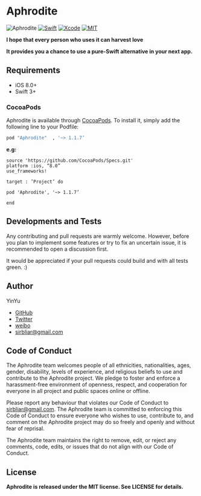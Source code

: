 # Aphrodite

![Aphrodite](http://on9ek9f89.bkt.clouddn.com/Aphrodite_logo.png)
[![Swift](https://img.shields.io/badge/Swift-3.2-orange.svg)](https://swift.org)
[![Xcode](https://img.shields.io/badge/Xcode-8.3-blue.svg)](https://developer.apple.com/xcode)
[![MIT](https://img.shields.io/badge/License-MIT-red.svg)](https://opensource.org/licenses/MIT)


**I hope that every person who uses it can harvest love**

 **It provides you a chance to use a pure-Swift alternative in your next app.**

## Requirements

- iOS 8.0+
- Swift 3+

### CocoaPods

Aphrodite is available through [CocoaPods](http://cocoapods.org). To install
it, simply add the following line to your Podfile:

```ruby
pod "Aphrodite"  , '~> 1.1.7’
```

**e.g:**

```
source 'https://github.com/CocoaPods/Specs.git'
platform :ios, “8.0”
use_frameworks!

target : ’Project’ do

pod 'Aphrodite', '~> 1.1.7’

end
```

## Developments and Tests
Any contributing and pull requests are warmly welcome. However, before you plan to implement some features or try to fix an uncertain issue, it is recommended to open a discussion first.

It would be appreciated if your pull requests could build and with all tests green. :)


## <a name="author"> Author
YinYu
- [GitHub](https://github.com/AnneBlair)
- [Twitter](https://twitter.com/291181204)
- [weibo](http://weibo.com/anneblair)
- sirbliar@gmail.com

## Code of Conduct

The Aphrodite team welcomes people of all ethnicities, nationalities, ages, gender, disability, levels of experience, and religious beliefs to use and contribute to the Aphrodite project. We pledge to foster and enforce a harassment-free environment of openness, respect, and cooperation for everyone in all project and public spaces online or offline.

Please report any behaviour that violates our Code of Conduct to sirbliar@gmail.com. The Aphrodite team is committed to enforcing this Code of Conduct to ensure everyone who wishes to use, contribute to, and comment on the Aphrodite project may do so freely and openly and without fear of reprisal.

The Aphrodite team maintains the right to remove, edit, or reject any comments, code, edits, or issues that do not align with our Code of Conduct.


## License
**Aphrodite is released under the MIT license. See LICENSE for details.**


